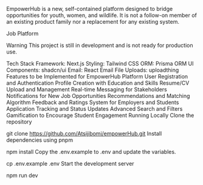EmpowerHub is a new, self-contained platform designed to bridge opportunities for youth, women, and wildlife. It is not a follow-on member of an existing product family nor a replacement for any existing system.

Job Platform

Warning This project is still in development and is not ready for production use.

Tech Stack
Framework: Next.js
Styling: Tailwind CSS
ORM: Prisma ORM
UI Components: shadcn/ui
Email: React Email
File Uploads: uploadthing
Features to be Implemented for EmpowerHub Platform
 User Registration and Authentication
 Profile Creation with Education and Skills
 Resume/CV Upload and Management
 Real-time Messaging for Stakeholders
 Notifications for New Job Opportunities
 Recommendations and Matching Algorithm
 Feedback and Ratings System for Employers and Students
 Application Tracking and Status Updates
 Advanced Search and Filters
 Gamification to Encourage Student Engagement
Running Locally
Clone the repository

git clone https://github.com/Atsijibomi/empowerHub.git
Install dependencies using pnpm

npm install
Copy the .env.example to .env and update the variables.

cp .env.example .env
Start the development server

npm run dev
